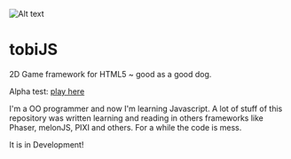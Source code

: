 ![Alt text](https://raw.githubusercontent.com/kaltkaffee/tobiJS/master/dist/images/tobijs_splash.png)
# tobiJS

2D Game framework for HTML5 ~ good as a good dog. 

Alpha test: [play here](http://tobiasbu.github.io/dist/index.html)

I'm a OO programmer and now I'm learning Javascript. 
A lot of stuff of this repository was written learning and reading in others frameworks like Phaser, melonJS, PIXI and others.
For a while the code is mess.

It is in Development!
